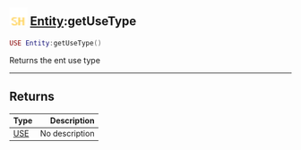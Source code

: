 ## <img src="../../.gitbook/assets/shared.png" width="32" height="32" /> [Entity](../entity/README.md):getUseType

```lua
USE Entity:getUseType()
```

Returns the ent use type

------
## Returns

| Type   | Description |
| ------ | ----------: |
| [USE](../use/README.md) | No description |

